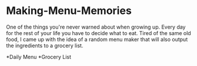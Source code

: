 # Making-Menu-Memories

One of the things you're never warned about when growing up. 
Every day for the rest of your life you have to decide what to eat. 
Tired of the same old food, I came up with the idea of a random menu maker that will also output the ingredients to a grocery list. 

*Daily Menu
*Grocery List
